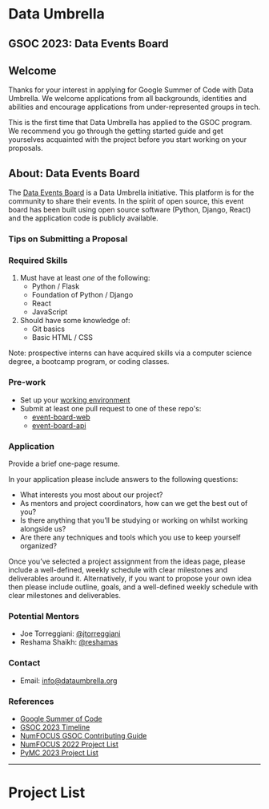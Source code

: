 # Data Umbrella
## GSOC 2023:  Data Events Board

## Welcome
Thanks for your interest in applying for Google Summer of Code with Data Umbrella. We welcome applications from all backgrounds, identities and abilities and encourage
applications from under-represented groups in tech.

This is the first time that Data Umbrella has applied to the GSOC program.  We recommend you go through the getting started guide and get yourselves acquainted with the project before you start working on your proposals.


## About: Data Events Board
The [Data Events Board](https://events.dataumbrella.org/about) is a Data Umbrella initiative. This platform is for the community to share their events. In the spirit of open source, this event board has been built using open source software (Python, Django, React) and the application code is publicly available.

### Tips on Submitting a Proposal

### Required Skills
1. Must have at least *one* of the following:  
    - Python / Flask
    - Foundation of Python / Django
    - React 
    - JavaScript
2. Should have some knowledge of:
    - Git basics
    - Basic HTML / CSS

Note: prospective interns can have acquired skills via a computer science degree, a bootcamp program, or coding classes.

### Pre-work
- Set up your [working environment](https://github.com/data-umbrella/event-board-web/blob/main/CONTRIBUTING.md)
- Submit at least one pull request to one of these repo's:
   - [event-board-web](https://github.com/data-umbrella/event-board-web)
   - [event-board-api](https://github.com/data-umbrella/event-board-api)

### Application
Provide a brief one-page resume.

In your application please include answers to the following questions:
- What interests you most about our project?
- As mentors and project coordinators, how can we get the best out of you?
- Is there anything that you’ll be studying or working on whilst working alongside us?
- Are there any techniques and tools which you use to keep yourself organized?

Once you’ve selected a project assignment from the ideas page, please include a well-defined, weekly schedule with clear milestones and deliverables around it. Alternatively, if you want to propose your own idea then please include outline, goals, and a well-defined weekly schedule with clear milestones and deliverables.

### Potential Mentors
- Joe Torreggiani: [@jtorreggiani](https://github.com/jtorreggiani)
- Reshama Shaikh: [@reshamas](https://github.com/reshamas)

### Contact
- Email:  info@dataumbrella.org

### References
- [Google Summer of Code](https://summerofcode.withgoogle.com/)
- [GSOC 2023 Timeline](https://summerofcode.withgoogle.com/programs/2023)
- [NumFOCUS GSOC Contributing Guide](https://github.com/numfocus/gsoc/blob/master/CONTRIBUTING-students.md)
- [NumFOCUS 2022 Project List](https://github.com/numfocus/gsoc/blob/master/2022/ideas-list.md)
- [PyMC 2023 Project List](https://github.com/pymc-devs/pymc/wiki/GSoC-2023-projects)

---

# Project List



